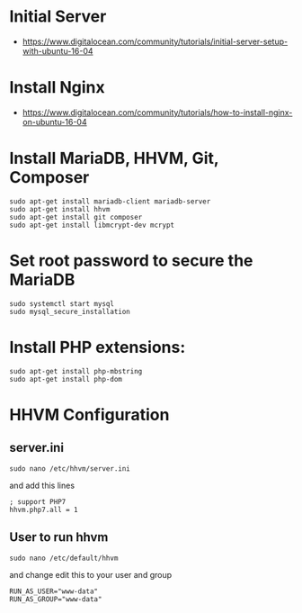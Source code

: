 # Initial Server

- https://www.digitalocean.com/community/tutorials/initial-server-setup-with-ubuntu-16-04

# Install Nginx

- https://www.digitalocean.com/community/tutorials/how-to-install-nginx-on-ubuntu-16-04

# Install MariaDB, HHVM, Git, Composer 

```
sudo apt-get install mariadb-client mariadb-server
sudo apt-get install hhvm
sudo apt-get install git composer
sudo apt-get install libmcrypt-dev mcrypt
```

# Set root password to secure the MariaDB

```
sudo systemctl start mysql
sudo mysql_secure_installation
```

# Install PHP extensions:

```
sudo apt-get install php-mbstring
sudo apt-get install php-dom
```

# HHVM Configuration

## server.ini
```
sudo nano /etc/hhvm/server.ini
```

and add this lines

```
; support PHP7
hhvm.php7.all = 1
```

## User to run hhvm
```
sudo nano /etc/default/hhvm
```

and change edit this to your user and group

```
RUN_AS_USER="www-data"
RUN_AS_GROUP="www-data"
```
